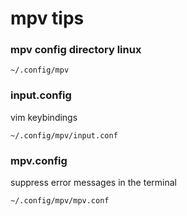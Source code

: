 # mpv tips

### mpv config directory linux

```
~/.config/mpv
```

### input.config 

vim keybindings

```
~/.config/mpv/input.conf
```

### mpv.config

suppress error messages in the terminal

```
~/.config/mpv/mpv.conf
```
